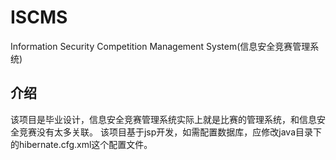 # ISCMS
Information Security Competition Management System(信息安全竞赛管理系统)
## 介绍
该项目是毕业设计，信息安全竞赛管理系统实际上就是比赛的管理系统，和信息安全竞赛没有太多关联。
该项目基于jsp开发，如需配置数据库，应修改java目录下的hibernate.cfg.xml这个配置文件。
